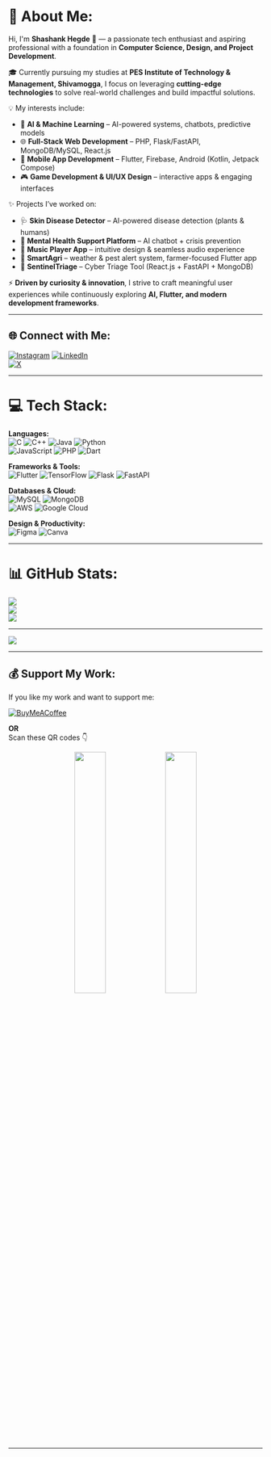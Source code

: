 # 💫 About Me:
Hi, I'm **Shashank Hegde** 👋 — a passionate tech enthusiast and aspiring professional with a foundation in **Computer Science, Design, and Project Development**.  

🎓 Currently pursuing my studies at **PES Institute of Technology & Management, Shivamogga**, I focus on leveraging **cutting-edge technologies** to solve real-world challenges and build impactful solutions.  

💡 My interests include:  
- 🤖 **AI & Machine Learning** – AI-powered systems, chatbots, predictive models  
- 🌐 **Full-Stack Web Development** – PHP, Flask/FastAPI, MongoDB/MySQL, React.js  
- 📱 **Mobile App Development** – Flutter, Firebase, Android (Kotlin, Jetpack Compose)  
- 🎮 **Game Development & UI/UX Design** – interactive apps & engaging interfaces  

✨ Projects I’ve worked on:  
- 🩺 **Skin Disease Detector** – AI-powered disease detection (plants & humans)  
- 🧠 **Mental Health Support Platform** – AI chatbot + crisis prevention  
- 🎵 **Music Player App** – intuitive design & seamless audio experience  
- 🌱 **SmartAgri** – weather & pest alert system, farmer-focused Flutter app  
- 🔐 **SentinelTriage** – Cyber Triage Tool (React.js + FastAPI + MongoDB)  

⚡ **Driven by curiosity & innovation**, I strive to craft meaningful user experiences while continuously exploring **AI, Flutter, and modern development frameworks**.  

---

## 🌐 Connect with Me:
[![Instagram](https://img.shields.io/badge/Instagram-%23E4405F.svg?logo=Instagram&logoColor=white)](https://www.instagram.com/shashank.hegde.2805) 
[![LinkedIn](https://img.shields.io/badge/LinkedIn-%230077B5.svg?logo=linkedin&logoColor=white)](https://www.linkedin.com/in/shashank-hegde-06a53531b)  
[![X](https://img.shields.io/badge/X-black.svg?logo=X&logoColor=white)](https://x.com/Shashan08590736)  

---

# 💻 Tech Stack:
**Languages:**  
![C](https://img.shields.io/badge/c-%2300599C.svg?style=for-the-badge&logo=c&logoColor=white) 
![C++](https://img.shields.io/badge/c++-%2300599C.svg?style=for-the-badge&logo=c%2B%2B&logoColor=white) 
![Java](https://img.shields.io/badge/java-%23ED8B00.svg?style=for-the-badge&logo=openjdk&logoColor=white) 
![Python](https://img.shields.io/badge/python-3670A0?style=for-the-badge&logo=python&logoColor=ffdd54)  
![JavaScript](https://img.shields.io/badge/javascript-%23323330.svg?style=for-the-badge&logo=javascript&logoColor=%23F7DF1E) 
![PHP](https://img.shields.io/badge/php-%23777BB4.svg?style=for-the-badge&logo=php&logoColor=white) 
![Dart](https://img.shields.io/badge/Dart-0175C2?style=for-the-badge&logo=dart&logoColor=white)  

**Frameworks & Tools:**  
![Flutter](https://img.shields.io/badge/Flutter-02569B?style=for-the-badge&logo=flutter&logoColor=white) 
![TensorFlow](https://img.shields.io/badge/TensorFlow-%23FF6F00.svg?style=for-the-badge&logo=TensorFlow&logoColor=white) 
![Flask](https://img.shields.io/badge/Flask-000000?style=for-the-badge&logo=flask&logoColor=white) 
![FastAPI](https://img.shields.io/badge/FastAPI-005571?style=for-the-badge&logo=fastapi&logoColor=white)  

**Databases & Cloud:**  
![MySQL](https://img.shields.io/badge/mysql-4479A1.svg?style=for-the-badge&logo=mysql&logoColor=white) 
![MongoDB](https://img.shields.io/badge/MongoDB-4EA94B.svg?style=for-the-badge&logo=mongodb&logoColor=white)  
![AWS](https://img.shields.io/badge/AWS-%23FF9900.svg?style=for-the-badge&logo=amazon-aws&logoColor=white) 
![Google Cloud](https://img.shields.io/badge/GoogleCloud-%234285F4.svg?style=for-the-badge&logo=google-cloud&logoColor=white)  

**Design & Productivity:**  
![Figma](https://img.shields.io/badge/figma-%23F24E1E.svg?style=for-the-badge&logo=figma&logoColor=white) 
![Canva](https://img.shields.io/badge/Canva-%2300C4CC.svg?style=for-the-badge&logo=Canva&logoColor=white)  

---

# 📊 GitHub Stats:
![](https://github-readme-stats.vercel.app/api?username=hegdeshashank100&theme=dark&hide_border=false&include_all_commits=true&count_private=true)<br/>
![](https://github-readme-streak-stats.herokuapp.com/?user=hegdeshashank100&theme=dark&hide_border=false)<br/>
![](https://github-readme-stats.vercel.app/api/top-langs/?username=hegdeshashank100&theme=dark&hide_border=false&layout=compact)

---

[![](https://visitcount.itsvg.in/api?id=hegdeshashank100&icon=0&color=0)](https://visitcount.itsvg.in)

---

## 💰 Support My Work:
If you like my work and want to support me:  

[![BuyMeACoffee](https://img.shields.io/badge/Buy%20Me%20a%20Coffee-ffdd00?style=for-the-badge&logo=buy-me-a-coffee&logoColor=black)](https://buymeacoffee.com/hegdeshashank100)  

**OR**  
Scan these QR codes 👇  

<p align="center">
  <img src="https://github.com/user-attachments/assets/58121d14-1cd6-4d0f-aca7-7a7543829f5b" width="35%" style="border-radius: 12px;" />
  <img src="https://github.com/user-attachments/assets/d53e701f-ba9e-497c-bd3c-44a9400545fd" width="35%" style="border-radius: 12px;" />
</p>

---
